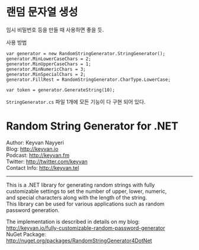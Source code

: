 # 랜덤 문자열 생성
임시 비밀번호 등을 만들 때 사용하면 좋을 듯.

사용 방법    
```
var generator = new RandomStringGenerator.StringGenerator();
generator.MinLowerCaseChars = 2;
generator.MinUpperCaseChars = 1;
generator.MinNumericChars = 3;
generator.MinSpecialChars = 2;
generator.FillRest = RandomStringGenerator.CharType.LowerCase;

var token = generator.GenerateString(10);
```
   
`StringGenerator.cs` 파일 1개에 모든 기능이 다 구현 되어 있다.     
    
	
	
	
    
# Random String Generator for .NET
Author: Keyvan Nayyeri  
Blog: http://keyvan.io  
Podcast: http://keyvan.fm  
Twitter: http://twitter.com/keyvan  
Contact Info: http://keyvan.tel  
******************************************************************  
This is a .NET library for generating random strings with fully  
customizable settings to set the number of upper, lower, numeric,  
and special characters along with the length of the string.  
This library can be used for various applications such as random   
password generation.  
  
The implementation is described in details on my blog:  http://keyvan.io/fully-customizable-random-password-generator    
NuGet Package: http://nuget.org/packages/RandomStringGenerator4DotNet  
